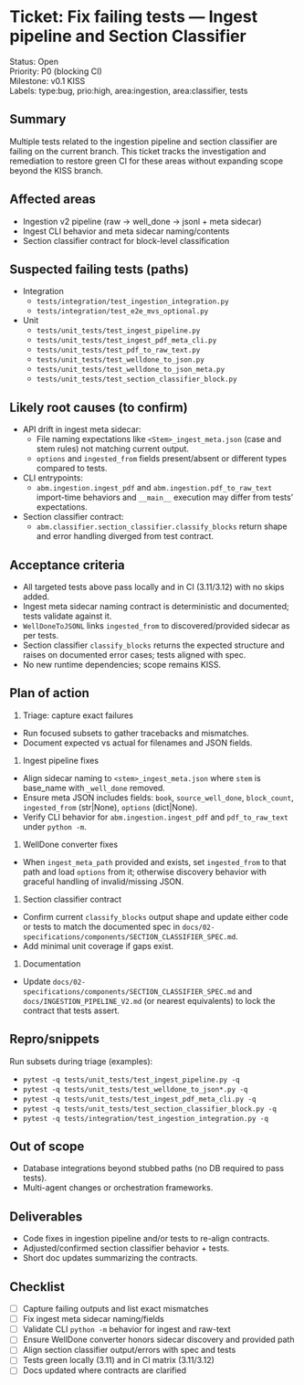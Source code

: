 # Ticket: Fix failing tests — Ingest pipeline and Section Classifier

Status: Open  
Priority: P0 (blocking CI)  
Milestone: v0.1 KISS  
Labels: type:bug, prio:high, area:ingestion, area:classifier, tests

## Summary

Multiple tests related to the ingestion pipeline and section classifier are failing on the current branch. This ticket tracks the investigation and remediation to restore green CI for these areas without expanding scope beyond the KISS branch.

## Affected areas

- Ingestion v2 pipeline (raw → well_done → jsonl + meta sidecar)
- Ingest CLI behavior and meta sidecar naming/contents
- Section classifier contract for block-level classification

## Suspected failing tests (paths)

- Integration
  - `tests/integration/test_ingestion_integration.py`
  - `tests/integration/test_e2e_mvs_optional.py`
- Unit
  - `tests/unit_tests/test_ingest_pipeline.py`
  - `tests/unit_tests/test_ingest_pdf_meta_cli.py`
  - `tests/unit_tests/test_pdf_to_raw_text.py`
  - `tests/unit_tests/test_welldone_to_json.py`
  - `tests/unit_tests/test_welldone_to_json_meta.py`
  - `tests/unit_tests/test_section_classifier_block.py`

## Likely root causes (to confirm)

- API drift in ingest meta sidecar:
  - File naming expectations like `<Stem>_ingest_meta.json` (case and stem rules) not matching current output.
  - `options` and `ingested_from` fields present/absent or different types compared to tests.
- CLI entrypoints:
  - `abm.ingestion.ingest_pdf` and `abm.ingestion.pdf_to_raw_text` import-time behaviors and `__main__` execution may differ from tests’ expectations.
- Section classifier contract:
  - `abm.classifier.section_classifier.classify_blocks` return shape and error handling diverged from test contract.

## Acceptance criteria

- All targeted tests above pass locally and in CI (3.11/3.12) with no skips added.
- Ingest meta sidecar naming contract is deterministic and documented; tests validate against it.
- `WellDoneToJSONL` links `ingested_from` to discovered/provided sidecar as per tests.
- Section classifier `classify_blocks` returns the expected structure and raises on documented error cases; tests aligned with spec.
- No new runtime dependencies; scope remains KISS.

## Plan of action

1. Triage: capture exact failures

- Run focused subsets to gather tracebacks and mismatches.
- Document expected vs actual for filenames and JSON fields.

1. Ingest pipeline fixes

- Align sidecar naming to `<stem>_ingest_meta.json` where `stem` is base_name with `_well_done` removed.
- Ensure meta JSON includes fields: `book`, `source_well_done`, `block_count`, `ingested_from` (str|None), `options` (dict|None).
- Verify CLI behavior for `abm.ingestion.ingest_pdf` and `pdf_to_raw_text` under `python -m`.

1. WellDone converter fixes

- When `ingest_meta_path` provided and exists, set `ingested_from` to that path and load `options` from it; otherwise discovery behavior with graceful handling of invalid/missing JSON.

1. Section classifier contract

- Confirm current `classify_blocks` output shape and update either code or tests to match the documented spec in `docs/02-specifications/components/SECTION_CLASSIFIER_SPEC.md`.
- Add minimal unit coverage if gaps exist.

1. Documentation

- Update `docs/02-specifications/components/SECTION_CLASSIFIER_SPEC.md` and `docs/INGESTION_PIPELINE_V2.md` (or nearest equivalents) to lock the contract that tests assert.

## Repro/snippets

Run subsets during triage (examples):

- `pytest -q tests/unit_tests/test_ingest_pipeline.py -q`
- `pytest -q tests/unit_tests/test_welldone_to_json*.py -q`
- `pytest -q tests/unit_tests/test_ingest_pdf_meta_cli.py -q`
- `pytest -q tests/unit_tests/test_section_classifier_block.py -q`
- `pytest -q tests/integration/test_ingestion_integration.py -q`

## Out of scope

- Database integrations beyond stubbed paths (no DB required to pass tests).
- Multi-agent changes or orchestration frameworks.

## Deliverables

- Code fixes in ingestion pipeline and/or tests to re-align contracts.
- Adjusted/confirmed section classifier behavior + tests.
- Short doc updates summarizing the contracts.

## Checklist

- [ ] Capture failing outputs and list exact mismatches
- [ ] Fix ingest meta sidecar naming/fields
- [ ] Validate CLI `python -m` behavior for ingest and raw-text
- [ ] Ensure WellDone converter honors sidecar discovery and provided path
- [ ] Align section classifier output/errors with spec and tests
- [ ] Tests green locally (3.11) and in CI matrix (3.11/3.12)
- [ ] Docs updated where contracts are clarified
